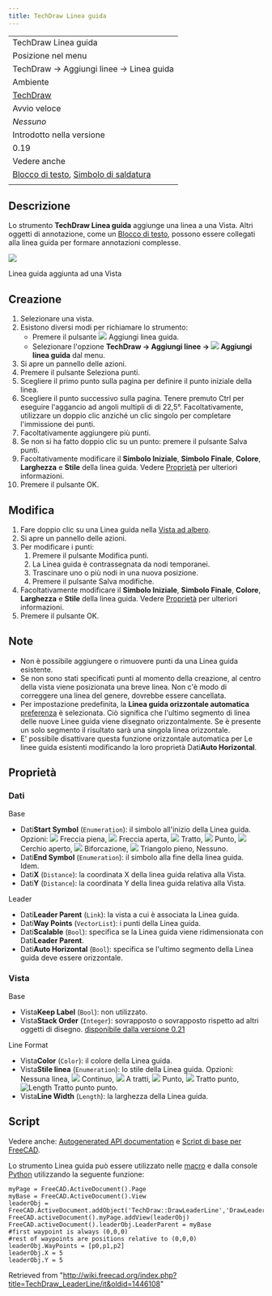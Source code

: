 ```yaml
---
title: TechDraw Linea guida
---
```

|  |
| --- |
| TechDraw Linea guida |
| Posizione nel menu |
| TechDraw → Aggiungi linee → Linea guida |
| Ambiente |
| [TechDraw](/TechDraw_Workbench/it "TechDraw Workbench/it") |
| Avvio veloce |
| *Nessuno* |
| Introdotto nella versione |
| 0.19 |
| Vedere anche |
| [Blocco di testo](/TechDraw_RichTextAnnotation/it "TechDraw RichTextAnnotation/it"), [Simbolo di saldatura](/TechDraw_WeldSymbol/it "TechDraw WeldSymbol/it") |
|  |

## Descrizione

Lo strumento **TechDraw Linea guida** aggiunge una linea a una Vista. Altri oggetti di annotazione, come un [Blocco di testo](/TechDraw_RichTextAnnotation/it "TechDraw RichTextAnnotation/it"), possono essere collegati alla linea guida per formare annotazioni complesse.

![](/images/TechDraw_LeaderLine_sample.png)

Linea guida aggiunta ad una Vista

## Creazione

1. Selezionare una vista.
2. Esistono diversi modi per richiamare lo strumento:
   * Premere il pulsante ![](/images/TechDraw_LeaderLine.svg) Aggiungi linea guida.
   * Selezionare l'opzione **TechDraw → Aggiungi linee → ![](/images/TechDraw_LeaderLine.svg) Aggiungi linea guida** dal menu.
3. Si apre un pannello delle azioni.
4. Premere il pulsante Seleziona punti.
5. Scegliere il primo punto sulla pagina per definire il punto iniziale della linea.
6. Scegliere il punto successivo sulla pagina. Tenere premuto Ctrl per eseguire l'aggancio ad angoli multipli di di 22,5°. Facoltativamente, utilizzare un doppio clic anziché un clic singolo per completare l'immissione dei punti.
7. Facoltativamente aggiungere più punti.
8. Se non si ha fatto doppio clic su un punto: premere il pulsante Salva punti.
9. Facoltativamente modificare il **Simbolo Iniziale**, **Simbolo Finale**, **Colore**, **Larghezza** e **Stile** della linea guida. Vedere [Proprietà](#Proprietà) per ulteriori informazioni.
10. Premere il pulsante OK.

## Modifica

1. Fare doppio clic su una Linea guida nella [Vista ad albero](/Tree_view/it "Tree view/it").
2. Si apre un pannello delle azioni.
3. Per modificare i punti:
   1. Premere il pulsante Modifica punti.
   2. La Linea guida è contrassegnata da nodi temporanei.
   3. Trascinare uno o più nodi in una nuova posizione.
   4. Premere il pulsante Salva modifiche.
4. Facoltativamente modificare il **Simbolo Iniziale**, **Simbolo Finale**, **Colore**, **Larghezza** e **Stile** della linea guida. Vedere [Proprietà](#Proprietà) per ulteriori informazioni.
5. Premere il pulsante OK.

## Note

* Non è possibile aggiungere o rimuovere punti da una Linea guida esistente.
* Se non sono stati specificati punti al momento della creazione, al centro della vista viene posizionata una breve linea. Non c'è modo di correggere una linea del genere, dovrebbe essere cancellata.
* Per impostazione predefinita, la **Linea guida orizzontale automatica** [preferenza](/TechDraw_Preferences/it#Annotazione "TechDraw Preferences/it") è selezionata. Ciò significa che l'ultimo segmento di linea delle nuove Linee guida viene disegnato orizzontalmente. Se è presente un solo segmento il risultato sarà una singola linea orizzontale.
* E' possibile disattivare questa funzione orizzontale automatica per Le linee guida esistenti modificando la loro proprietà Dati**Auto Horizontal**.

## Proprietà

### Dati

Base

* Dati**Start Symbol** (`Enumeration`): il simbolo all'inizio della Linea guida. Opzioni: ![](/images/Arrowfilled.svg) Freccia piena, ![](/images/Arrowopen.svg) Freccia aperta, ![](/images/Arrowtick.svg) Tratto, ![](/images/Arrowdot.svg) Punto, ![](/images/Arrowopendot.svg) Cerchio aperto, ![](/images/Arrowfork.svg) Biforcazione, ![](/images/Arrowpyramid.svg) Triangolo pieno, Nessuno.
* Dati**End Symbol** (`Enumeration`): il simbolo alla fine della linea guida. Idem.
* Dati**X** (`Distance`): la coordinata X della linea guida relativa alla Vista.
* Dati**Y** (`Distance`): la coordinata Y della linea guida relativa alla Vista.

Leader

* Dati**Leader Parent** (`Link`): la vista a cui è associata la Linea guida.
* Dati**Way Points** (`VectorList`): i punti della Linea guida.
* Dati**Scalable** (`Bool`): specifica se la Linea guida viene ridimensionata con Dati**Leader Parent**.
* Dati**Auto Horizontal** (`Bool`): specifica se l'ultimo segmento della Linea guida deve essere orizzontale.

### Vista

Base

* Vista**Keep Label** (`Bool`): non utilizzato.
* Vista**Stack Order** (`Integer`): sovrapposto o sovrapposto rispetto ad altri oggetti di disegno. [disponibile dalla versione 0.21](/Release_notes_0.21/it "Release notes 0.21/it")

Line Format

* Vista**Color** (`Color`): il colore della Linea guida.
* Vista**Stile linea** (`Enumeration`): lo stile della Linea guida. Opzioni: Nessuna linea, ![](/images/Continuous-line.svg) Continuo, ![](/images/Dash-line.svg) A tratti, ![](/images/Dot-line.svg) Punto, ![](/images/DashDot-line.svg) Tratto punto, ![Length](/images/DashDotDot-line.svg) Tratto punto punto.
* Vista**Line Width** (`Length`): la larghezza della Linea guida.

## Script

Vedere anche: [Autogenerated API documentation](https://freecad.github.io/SourceDoc/) e [Script di base per FreeCAD](/FreeCAD_Scripting_Basics/it "FreeCAD Scripting Basics/it").

Lo strumento Linea guida può essere utilizzato nelle [macro](/Macros/it "Macros/it") e dalla console [Python](/Python/it "Python/it") utilizzando la seguente funzione:

```
myPage = FreeCAD.ActiveDocument().Page
myBase = FreeCAD.ActiveDocument().View
leaderObj = FreeCAD.ActiveDocument.addObject('TechDraw::DrawLeaderLine','DrawLeaderLine')
FreeCAD.activeDocument().myPage.addView(leaderObj)
FreeCAD.activeDocument().leaderObj.LeaderParent = myBase
#first waypoint is always (0,0,0)  
#rest of waypoints are positions relative to (0,0,0)
leaderObj.WayPoints = [p0,p1,p2]
leaderObj.X = 5
leaderObj.Y = 5

```

Retrieved from "<http://wiki.freecad.org/index.php?title=TechDraw_LeaderLine/it&oldid=1446108>"